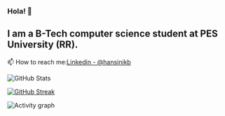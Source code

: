 ### Hola! 👋

<!---

- 🔭 I’m currently working on ...

- 👯 I’m looking to collaborate on ...
- 🤔 I’m looking for help with ...
- 💬 Ask me about ...
--->
## I am a B-Tech computer science student at PES University (RR).


 📫 How to reach me:[Linkedin - @hansinikb](https://www.linkedin.com/in/hansini-k-b-37a665223/)



![GitHub Stats](https://github-readme-stats.vercel.app/api?username=hansini-9740&theme=tokyonight)

[![GitHub Streak](http://github-readme-streak-stats.herokuapp.com?user=hansini-9740&theme=tokyonight&date_format=M%20j%5B%2C%20Y%5D&border=DDDCD4)](https://git.io/streak-stats)

![Activity graph](https://activity-graph.herokuapp.com/graph?username=hansini-9740&theme=react-dark)
